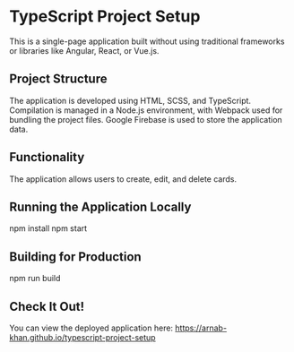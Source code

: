 # TypeScript Project Setup

This is a single-page application built without using traditional frameworks or libraries like Angular, React, or Vue.js.

## Project Structure

The application is developed using HTML, SCSS, and TypeScript. Compilation is managed in a Node.js environment, with Webpack used for bundling the project files. Google Firebase is used to store the application data.

## Functionality

The application allows users to create, edit, and delete cards.

## Running the Application Locally

npm install
npm start

## Building for Production

npm run build

## Check It Out!

You can view the deployed application here: https://arnab-khan.github.io/typescript-project-setup